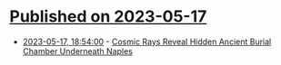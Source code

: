 # [Published on 2023-05-17](index.md)

* [2023-05-17, 18:54:00](https://soylentnews.org/article.pl?sid=23/05/16/1536253&from=rss) - [Cosmic Rays Reveal Hidden Ancient Burial Chamber Underneath Naples](https://soylentnews.org/article.pl?sid=23/05/16/1536253&from=rss)
